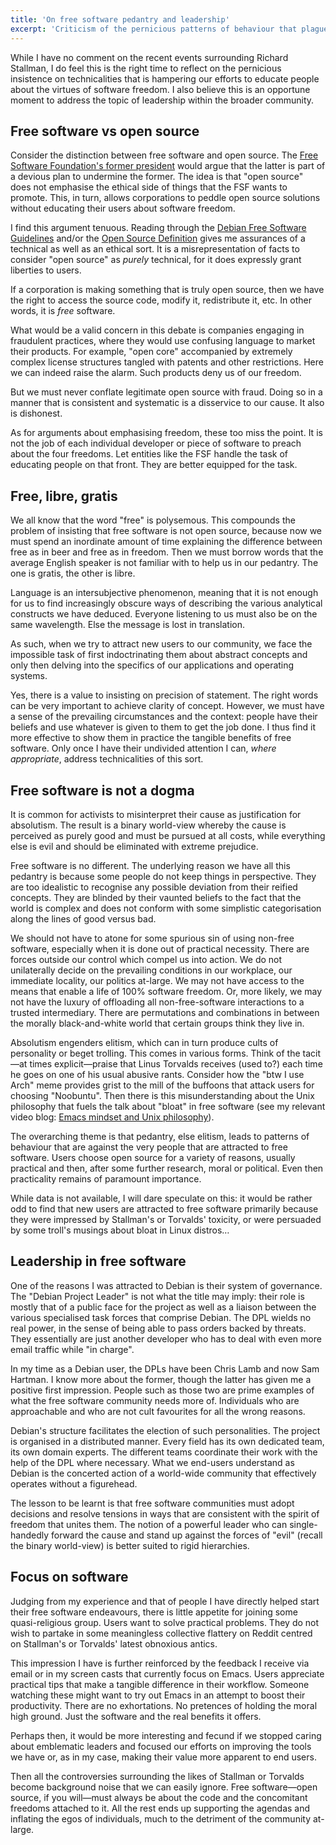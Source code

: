 ```yaml
---
title: 'On free software pedantry and leadership'
excerpt: 'Criticism of the pernicious patterns of behaviour that plague the free software community.  And consideration of leadership issues.'
---
```


While I have no comment on the recent events surrounding Richard
Stallman, I do feel this is the right time to reflect on the pernicious
insistence on technicalities that is hampering our efforts to educate
people about the virtues of software freedom.  I also believe this is an
opportune moment to address the topic of leadership within the broader
community.

## Free software vs open source

Consider the distinction between free software and open source.  The
[Free Software Foundation's former
president](https://www.fsf.org/news/richard-m-stallman-resigns) would
argue that the latter is part of a devious plan to undermine the former.
The idea is that "open source" does not emphasise the ethical side of
things that the FSF wants to promote.  This, in turn, allows
corporations to peddle open source solutions without educating their
users about software freedom.

I find this argument tenuous.  Reading through the [Debian Free Software
Guidelines](https://www.debian.org/social_contract#guidelines) and/or
the [Open Source Definition](https://opensource.org/osd) gives me
assurances of a technical as well as an ethical sort.  It is a
misrepresentation of facts to consider "open source" as _purely_
technical, for it does expressly grant liberties to users.

If a corporation is making something that is truly open source, then we
have the right to access the source code, modify it, redistribute it,
etc.  In other words, it is _free_ software.

What would be a valid concern in this debate is companies engaging in
fraudulent practices, where they would use confusing language to market
their products.  For example, "open core" accompanied by extremely
complex license structures tangled with patents and other restrictions.
Here we can indeed raise the alarm.  Such products deny us of our
freedom.

But we must never conflate legitimate open source with fraud.  Doing so
in a manner that is consistent and systematic is a disservice to our
cause.  It also is dishonest.

As for arguments about emphasising freedom, these too miss the point.
It is not the job of each individual developer or piece of software to
preach about the four freedoms.  Let entities like the FSF handle the
task of educating people on that front.  They are better equipped for
the task.

## Free, libre, gratis

We all know that the word "free" is polysemous.  This compounds the
problem of insisting that free software is not open source, because now
we must spend an inordinate amount of time explaining the difference
between free as in beer and free as in freedom.  Then we must borrow
words that the average English speaker is not familiar with to help us
in our pedantry.  The one is gratis, the other is libre.

Language is an intersubjective phenomenon, meaning that it is not enough
for us to find increasingly obscure ways of describing the various
analytical constructs we have deduced.  Everyone listening to us must
also be on the same wavelength.  Else the message is lost in
translation.

As such, when we try to attract new users to our community, we face the
impossible task of first indoctrinating them about abstract concepts and
only then delving into the specifics of our applications and operating
systems.

Yes, there is a value to insisting on precision of statement.  The right
words can be very important to achieve clarity of concept.  However, we
must have a sense of the prevailing circumstances and the context:
people have their beliefs and use whatever is given to them to get the
job done.  I thus find it more effective to show them in practice the
tangible benefits of free software.  Only once I have their undivided
attention I can, _where appropriate_, address technicalities of this
sort.

## Free software is not a dogma

It is common for activists to misinterpret their cause as justification
for absolutism.  The result is a binary world-view whereby the cause is
perceived as purely good and must be pursued at all costs, while
everything else is evil and should be eliminated with extreme prejudice.

Free software is no different.  The underlying reason we have all this
pedantry is because some people do not keep things in perspective.  They
are too idealistic to recognise any possible deviation from their
reified concepts.  They are blinded by their vaunted beliefs to the fact
that the world is complex and does not conform with some simplistic
categorisation along the lines of good versus bad.

We should not have to atone for some spurious sin of using non-free
software, especially when it is done out of practical necessity.  There
are forces outside our control which compel us into action.  We do not
unilaterally decide on the prevailing conditions in our workplace, our
immediate locality, our politics at-large.  We may not have access to
the means that enable a life of 100% software freedom.  Or, more likely,
we may not have the luxury of offloading all non-free-software
interactions to a trusted intermediary.  There are permutations and
combinations in between the morally black-and-white world that certain
groups think they live in.

Absolutism engenders elitism, which can in turn produce cults of
personality or beget trolling.  This comes in various forms.  Think of
the tacit—at times explicit—praise that Linus Torvalds receives (used
to?)  each time he goes on one of his usual abusive rants.  Consider how
the "btw I use Arch" meme provides grist to the mill of the buffoons
that attack users for choosing "Noobuntu".  Then there is this
misunderstanding about the Unix philosophy that fuels the talk about
"bloat" in free software (see my relevant video blog: [Emacs mindset and
Unix philosophy](https://protesilaos.com/codelog/2019-08-09-vlog-emacs-unix/)).

The overarching theme is that pedantry, else elitism, leads to patterns
of behaviour that are against the very people that are attracted to free
software.  Users choose open source for a variety of reasons, usually
practical and then, after some further research, moral or political.
Even then practicality remains of paramount importance.

While data is not available, I will dare speculate on this: it would be
rather odd to find that new users are attracted to free software
primarily because they were impressed by Stallman's or Torvalds'
toxicity, or were persuaded by some troll's musings about bloat in
Linux distros…

## Leadership in free software

One of the reasons I was attracted to Debian is their system of
governance.  The "Debian Project Leader" is not what the title may
imply: their role is mostly that of a public face for the project as
well as a liaison between the various specialised task forces that
comprise Debian.  The DPL wields no real power, in the sense of being
able to pass orders backed by threats.  They essentially are just
another developer who has to deal with even more email traffic while "in
charge".

In my time as a Debian user, the DPLs have been Chris Lamb and now Sam
Hartman.  I know more about the former, though the latter has given me a
positive first impression.  People such as those two are prime examples
of what the free software community needs more of.  Individuals who are
approachable and who are not cult favourites for all the wrong reasons.

Debian's structure facilitates the election of such personalities.  The
project is organised in a distributed manner.  Every field has its own
dedicated team, its own domain experts.  The different teams coordinate
their work with the help of the DPL where necessary.  What we end-users
understand as Debian is the concerted action of a world-wide community
that effectively operates without a figurehead.

The lesson to be learnt is that free software communities must adopt
decisions and resolve tensions in ways that are consistent with the
spirit of freedom that unites them.  The notion of a powerful leader who
can single-handedly forward the cause and stand up against the forces of
"evil" (recall the binary world-view) is better suited to rigid
hierarchies.

## Focus on software

Judging from my experience and that of people I have directly helped
start their free software endeavours, there is little appetite for
joining some quasi-religious group.  Users want to solve practical
problems.  They do not wish to partake in some meaningless collective
flattery on Reddit centred on Stallman's or Torvalds' latest obnoxious
antics.

This impression I have is further reinforced by the feedback I receive
via email or in my screen casts that currently focus on Emacs.  Users
appreciate practical tips that make a tangible difference in their
workflow.  Someone watching these might want to try out Emacs in an
attempt to boost their productivity.  There are no exhortations.  No
pretences of holding the moral high ground.  Just the software and the
real benefits it offers.

Perhaps then, it would be more interesting and fecund if we stopped
caring about emblematic leaders and focused our efforts on improving the
tools we have or, as in my case, making their value more apparent to end
users.

Then all the controversies surrounding the likes of Stallman or Torvalds
become background noise that we can easily ignore.  Free software—open
source, if you will—must always be about the code and the concomitant
freedoms attached to it.  All the rest ends up supporting the agendas
and inflating the egos of individuals, much to the detriment of the
community at-large.
